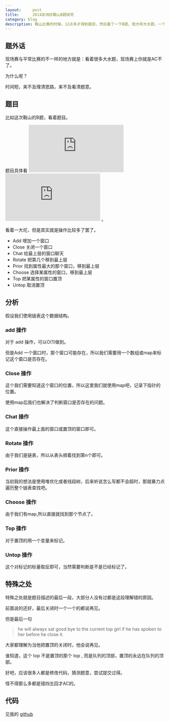 ```yaml
---
layout:     post
title:      2014亚洲区鞍山B题研究
category: blog
description: 鞍山比赛的时候，12点多才得到题目，然后看了一下B题，我大呼大水题，一个链表就可以搞定了。
---
```


## 题外话

现场赛与平常比赛的不一样的地方就是：看着很多大水题，现场赛上你就是AC不了。

为什么呢？

时间短，来不及理清思路，来不及看清题意。

## 题目

比如这次鞍山的B题，看着题目。

题目具体看 ![题目][b-problem-1] ![题目][b-problem-2] 。

看着一大坨，但是其实就是操作比较多了罢了。

* Add 增加一个窗口
* Close 关闭一个窗口
* Chat 给最上层的窗口聊天
* Rotate  把第几个移到最上层
* Prior 找到属性最大的那个窗口，移到最上层
* Choose 选择某属性的窗口，移到最上层
* Top 把某属性的窗口置顶
* Untop 取消置顶

## 分析

假设我们使用链表这个数据结构。

### add 操作

对于 add 操作，可以O(1)做到。

但是Add 一个窗口时，那个窗口可能存在，所以我们需要用一个数组或map来标记这个窗口是否存在。


### Close 操作

这个我们需要知道这个窗口的位置，所以这里我们就使用map吧，记录下指针的位置。

使用map后我们也解决了判断窗口是否存在的问题。

### Chat 操作

这个直接操作最上面的窗口或置顶的窗口即可。

### Rotate 操作

由于我们是链表，所以从表头顺着找到第n个即可。

### Prior 操作

当初我的想法是使用堆优化或者线段树，后来听说怎么写都不会超时，那就暴力点遍历整个链表查找吧。

### Choose 操作

由于我们有map,所以直接就找到那个节点了。

### Top 操作

对于置顶的用一个变量来标记。

### Untop 操作

这个对标记的标量取反即可，当然需要判断是不是已经标记了。


## 特殊之处

特殊之处就是题目描述的最后一段，大部分人没有过都是这段理解错的原因。

前面说的还好，最后关闭时一个一个的都说再见。

但是最后一句

> he will always sat good bye to the current top girl if he has spoken to her before he close it.

大家都理解为当他把置顶的关闭时，他会说再见。

谁知道，这个 top 不是置顶的那个 top , 而是队列的顶部，置顶的永远在队列的顶部。

好吧，应该很多人都是修改代码，猜测题意，尝试提交过得。

怪不得那么多都是错四五回才AC的。

## 代码

见我的 [github][b-ac]


[b-problem-1]: http://tiankonguse.com/lab/cloudLink/baidupan.php?url=/1915453531/1015515978.jpg
[b-problem-2]: http://tiankonguse.com/lab/cloudLink/baidupan.php?url=/1915453531/1020174745.jpg
[b-ac]: https://github.com/tiankonguse/ACM/blob/master/2014/anshan/b_ac.cpp
